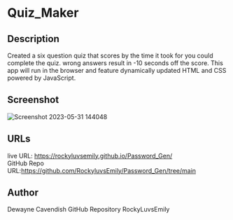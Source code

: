 # Quiz_Maker

## Description

Created a six question quiz that scores by the time it took for you could complete the quiz. wrong answers result in -10 seconds off the score. This app will run in the browser and feature dynamically updated HTML and CSS powered by JavaScript.



## Screenshot



![Screenshot 2023-05-31 144048](https://github.com/RockyluvsEmily/Password_Gen/assets/128332080/1f1194fb-c3af-47f8-97f6-2c164ba355ed)

## URLs

live URL: https://rockyluvsemily.github.io/Password_Gen/
<br>
GitHub Repo URL:https://github.com/RockyluvsEmily/Password_Gen/tree/main

## Author
Dewayne Cavendish
GitHub Repository RockyLuvsEmily
